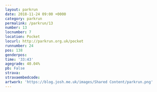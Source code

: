 ```yaml
---
layout: parkrun
date: 2018-11-24 09:00 +0000
category: parkrun
permalink: /parkrun/13
number: 13
locnumber: 7
location: Pocket
locurl: http://parkrun.org.uk/pocket
runnumber: 24
pos: 138
genderpos: 
time: '33:43'
agegrade: 40.04%
pb: False
strava: 
stravaembedcode:
artwork: 'https://blog.josh.me.uk/images/Shared Content/parkrun.png'
---
```

